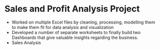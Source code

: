# Sales and Profit Analysis Project
* Worked on multiple Excel files by cleaning, processing, modelling them to make them fit for data analysis and visualization
* Developed a number of separate worksheets to finally build two Dashboards that give valuable insights regarding the business.
* Sales Analysis
  
